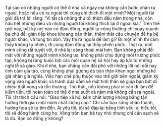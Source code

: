Tại sao có những người có thể ở nhà cả ngày mà không cần bước chân ra ngoài, hoặc nếu có ra ngoài thì cũng chỉ thích đi một mình?
Một người tài giỏi đã trả lời rằng:
“Vì tất cả những thứ tôi thích đều nằm trong nhà, còn hầu hết những điều và những người tôi không thích lại ở ngoài kia.”
Trên thế giới này, bất kỳ nơi nào có đám đông, người ta cũng thường chỉ xoay quanh ba chủ đề: gián tiếp khoe khoang bản thân, thêm thắt câu chuyện để hạ bệ người khác, và tung tin đồn. Vậy thì ra ngoài để làm gì? Đi một mình thì cảm thấy không tự nhiên, đi cùng đám đông lại thấy phiền phức. Thật ra, một mình cũng rất tuyệt vời, ở nhà lại càng thoải mái hơn. Bạn không phải đối mặt với những người mình không ưa, không phải chịu đựng môi trường phức tạp, không bị ràng buộc bởi các mối quan hệ xã hội hay áp lực từ những nghi lễ xã giao.
Khi ở nhà, bạn chẳng cần đối phó với những lời nói dối hay tình cảm giả tạo, cũng không phải gượng ép bản thân khen ngợi những kẻ giả nhân giả nghĩa. Việc hạn chế phụ thuộc vào thế giới bên ngoài, giảm kỳ vọng vào người khác và tránh dựa dẫm về mặt tinh thần sẽ giúp bạn bớt đi nhiều thất vọng và tổn thương.
Thú thật, nếu không phải vì cần đi làm để kiếm tiền, tôi hoàn toàn có thể ở nhà suốt cả năm mà không cần ra ngoài. Tôi rất thích câu nói:
“Giao tiếp xã hội kém chất lượng không bằng tận hưởng thời gian một mình chất lượng cao.”
Chỉ cần bạn sống chân thành, hương hoa sẽ tự tìm đến. Ai yêu tôi, tôi sẽ đáp lại bằng tình yêu; ai hiểu tôi, tôi sẽ đồng hành cùng họ. Vòng tròn bạn bè tuy nhỏ nhưng chỉ cần sạch sẽ là đủ. Bạn có đồng ý không?